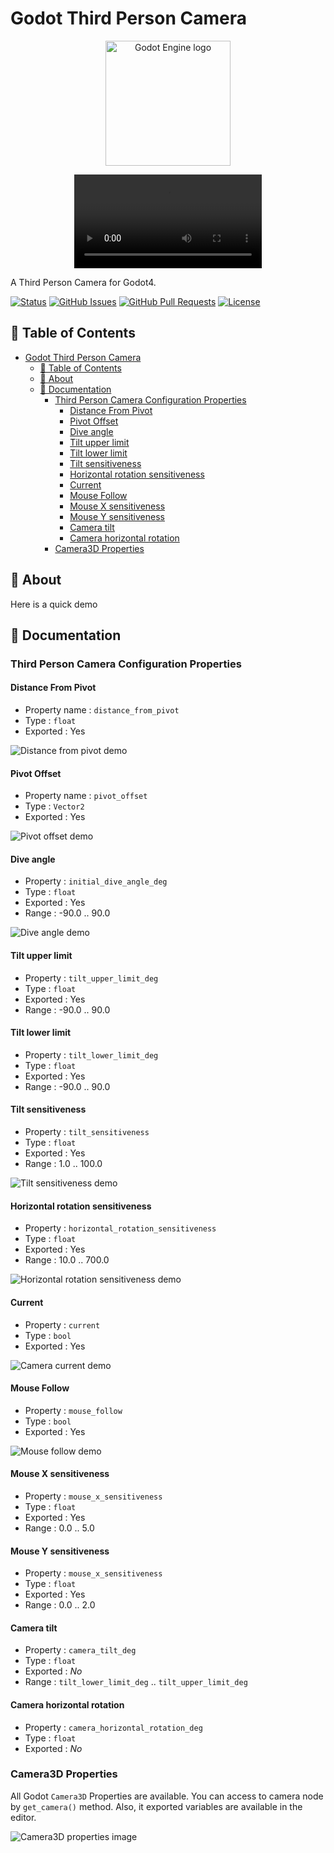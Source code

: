 # Godot Third Person Camera

<p align="center">
  <a href="https://godotengine.org">
    <img src="TPC-readme-assets/ThirdPersonCamera.svg" width="200" alt="Godot Engine logo">
  </a>
</p>

<p align="center">
  <video controls>
    <source src="TPC-readme-assets\TPC-demo-video.mp4" type="video/mp4">
  </video>
</p>

A Third Person Camera for Godot4.

[![Status](https://img.shields.io/badge/status-active-success.svg)](Status)
[![GitHub Issues](https://img.shields.io/github/issues/JeanKouss/godot-third-person-camera)](https://github.com/JeanKouss/godot-third-person-camera/issues)
[![GitHub Pull Requests](https://img.shields.io/github/issues-pr/JeanKouss/godot-third-person-camera)](https://github.com/JeanKouss/godot-third-person-camera/pulls)
[![License](https://img.shields.io/badge/license-MIT-blue.svg)](/LICENSE)

## 📝 Table of Contents

- [Godot Third Person Camera](#godot-third-person-camera)
  - [📝 Table of Contents](#-table-of-contents)
  - [🏁 About](#-about)
  - [🏁 Documentation](#-documentation)
    - [Third Person Camera Configuration Properties](#third-person-camera-configuration-properties)
      - [Distance From Pivot](#distance-from-pivot)
      - [Pivot Offset](#pivot-offset)
      - [Dive angle](#dive-angle)
      - [Tilt upper limit](#tilt-upper-limit)
      - [Tilt lower limit](#tilt-lower-limit)
      - [Tilt sensitiveness](#tilt-sensitiveness)
      - [Horizontal rotation sensitiveness](#horizontal-rotation-sensitiveness)
      - [Current](#current)
      - [Mouse Follow](#mouse-follow)
      - [Mouse X sensitiveness](#mouse-x-sensitiveness)
      - [Mouse Y sensitiveness](#mouse-y-sensitiveness)
      - [Camera tilt](#camera-tilt)
      - [Camera horizontal rotation](#camera-horizontal-rotation)
    - [Camera3D Properties](#camera3d-properties)

## 🏁 About<a id = "about"></a>

Here is a quick demo

## 🏁 Documentation<a id = "doc"></a>

### Third Person Camera Configuration Properties

#### Distance From Pivot

- Property name : `distance_from_pivot`
- Type : `float`
- Exported : Yes

![Distance from pivot demo](TPC-readme-assets/doc/distance_from_pivot.gif)

#### Pivot Offset

- Property name : `pivot_offset`
- Type : `Vector2`
- Exported : Yes

![Pivot offset demo](TPC-readme-assets/doc/pivot_offset.gif)

#### Dive angle

- Property : `initial_dive_angle_deg`
- Type : `float`
- Exported : Yes
- Range : -90.0 .. 90.0

![Dive angle demo](TPC-readme-assets/doc/dive_angle_demo.gif)

#### Tilt upper limit

- Property : `tilt_upper_limit_deg`
- Type : `float`
- Exported : Yes
- Range : -90.0 .. 90.0

#### Tilt lower limit

- Property : `tilt_lower_limit_deg`
- Type : `float`
- Exported : Yes
- Range : -90.0 .. 90.0

#### Tilt sensitiveness

- Property : `tilt_sensitiveness`
- Type : `float`
- Exported : Yes
- Range : 1.0 .. 100.0

![Tilt sensitiveness demo](TPC-readme-assets/doc/tilt_sensitiveness.gif)
  
#### Horizontal rotation sensitiveness

- Property : `horizontal_rotation_sensitiveness`
- Type : `float`
- Exported : Yes
- Range : 10.0 .. 700.0

![Horizontal rotation sensitiveness demo](TPC-readme-assets/doc/horizontal_rotation_sensitiveness.gif)

#### Current

- Property : `current`
- Type : `bool`
- Exported : Yes

![Camera current demo](TPC-readme-assets/doc/camera_current_demo.gif)

#### Mouse Follow

- Property : `mouse_follow`
- Type : `bool`
- Exported : Yes

![Mouse follow demo](TPC-readme-assets/doc/mouse_follow_demo.gif)

#### Mouse X sensitiveness

- Property : `mouse_x_sensitiveness`
- Type : `float`
- Exported : Yes
- Range : 0.0 .. 5.0

#### Mouse Y sensitiveness

- Property : `mouse_x_sensitiveness`
- Type : `float`
- Exported : Yes
- Range : 0.0 .. 2.0

#### Camera tilt

- Property : `camera_tilt_deg`
- Type : `float`
- Exported : *No*
- Range : `tilt_lower_limit_deg` .. `tilt_upper_limit_deg`

#### Camera horizontal rotation

- Property : `camera_horizontal_rotation_deg`
- Type : `float`
- Exported : *No*

### Camera3D Properties

All Godot `Camera3D` Properties are available. You can access to camera node by `get_camera()` method. Also, it exported variables are available in the editor.

![Camera3D properties image](TPC-readme-assets/doc/inspector.png)